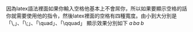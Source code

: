 因為latex語法裡面如果你輸入空格他基本上不會屌你，所以如果要顯示空格的話你就需要使用他的指令，然後latex裡面的空格有四種寬度。由小到大分別是
「\\,」、「\\;」、「\\quad」、「\\qquad」
顯示效果分別如下
$a\,b$$a\;b$$$$$
